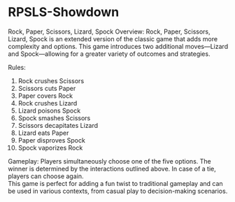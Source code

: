 ﻿# RPSLS-Showdown
Rock, Paper, Scissors, Lizard, Spock
Overview:
Rock, Paper, Scissors, Lizard, Spock is an extended version of the classic game that adds more complexity and options. This game introduces two additional moves—Lizard and Spock—allowing for a greater variety of outcomes and strategies.

Rules:
<ol>
  <li>Rock crushes Scissors</li>
  <li>Scissors cuts Paper</li>
  <li>Paper covers Rock</li>
  <li>Rock crushes Lizard</li>
  <li>Lizard poisons Spock</li>
  <li>Spock smashes Scissors</li>
  <li>Scissors decapitates Lizard</li>
  <li>Lizard eats Paper</li>
  <li>Paper disproves Spock</li>
  <li>Spock vaporizes Rock</li>
</ol>

Gameplay:
Players simultaneously choose one of the five options. The winner is determined by the interactions outlined above. In case of a tie, players can choose again.<br>
This game is perfect for adding a fun twist to traditional gameplay and can be used in various contexts, from casual play to decision-making scenarios.
